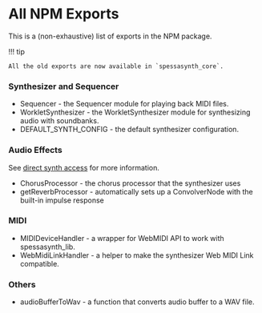 # All NPM Exports
This is a (non-exhaustive) list of exports in the NPM package.

!!! tip

    All the old exports are now available in `spessasynth_core`.

### Synthesizer and Sequencer
- Sequencer - the Sequencer module for playing back MIDI files.
- WorkletSynthesizer - the WorkletSynthesizer module for synthesizing audio with soundbanks.
- DEFAULT_SYNTH_CONFIG - the default synthesizer configuration.

### Audio Effects
See [direct synth access](../getting-started/main-thread-rendering.md) for more information.
- ChorusProcessor - the chorus processor that the synthesizer uses
- getReverbProcessor - automatically sets up a ConvolverNode with the built-in impulse response

### MIDI
- MIDIDeviceHandler - a wrapper for WebMIDI API to work with spessasynth_lib.
- WebMidiLinkHandler - a helper to make the synthesizer Web MIDI Link compatible.

### Others
- audioBufferToWav - a function that converts audio buffer to a WAV file.